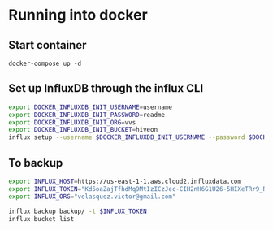 # Running into docker

## Start container

`docker-compose up -d`

## Set up InfluxDB through the influx CLI

``` bash
export DOCKER_INFLUXDB_INIT_USERNAME=username
export DOCKER_INFLUXDB_INIT_PASSWORD=readme
export DOCKER_INFLUXDB_INIT_ORG=vvs
export DOCKER_INFLUXDB_INIT_BUCKET=hiveon
influx setup --username $DOCKER_INFLUXDB_INIT_USERNAME --password $DOCKER_INFLUXDB_INIT_PASSWORD --org $DOCKER_INFLUXDB_INIT_ORG --bucket $DOCKER_INFLUXDB_INIT_BUCKET --retention 0 --force
```

## To backup

``` bash
export INFLUX_HOST=https://us-east-1-1.aws.cloud2.influxdata.com
export INFLUX_TOKEN="Kd5oaZajTfhdMq9MtIzICzJec-CIH2nH6G1U26-5HIXeTRr9_RFvzSXgBumPTmmly6Smc_EDfKxmfoPbg1uXlA=="
export INFLUX_ORG="velasquez.victor@gmail.com"

influx backup backup/ -t $INFLUX_TOKEN
influx bucket list
```
